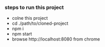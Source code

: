 ### steps to run this project

- colne this project
- cd ./path/to/cloned-project
- npm i
- npm start
- browse http://localhost:8080 from chrome
